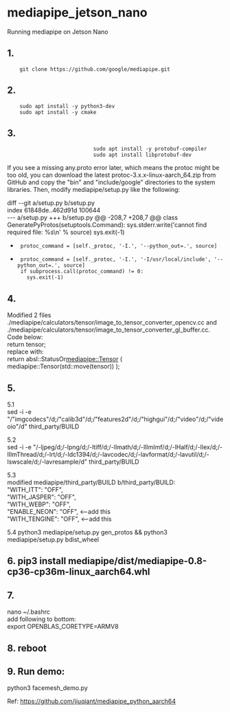 # mediapipe_jetson_nano
Running mediapipe on Jetson Nano

## 1.
        git clone https://github.com/google/mediapipe.git

## 2.
        sudo apt install -y python3-dev
        sudo apt install -y cmake


## 3.
                                sudo apt install -y protobuf-compiler  
                                sudo apt install libprotobuf-dev  

If you see a missing any.proto error later, which means the protoc might be too old, you can download the latest protoc-3.x.x-linux-aarch_64.zip from GitHub and copy the "bin" and "include/google" directories to the system libraries. Then, modify mediapipe/setup.py like the following:  

diff --git a/setup.py b/setup.py  
index 61848de..462d91d 100644  
--- a/setup.py
+++ b/setup.py
@@ -208,7 +208,7 @@ class GeneratePyProtos(setuptools.Command):
         sys.stderr.write('cannot find required file: %s\n' % source)
         sys.exit(-1)

-      protoc_command = [self._protoc, '-I.', '--python_out=.', source]  
+      protoc_command = [self._protoc, '-I.', '-I/usr/local/include', '--python_out=.', source]  
       if subprocess.call(protoc_command) != 0:
         sys.exit(-1)

## 4.  


Modified 2 files 
./mediapipe/calculators/tensor/image_to_tensor_converter_opencv.cc and ./mediapipe/calculators/tensor/image_to_tensor_converter_gl_buffer.cc. Code below:  
          return tensor;  
replace with:  
          return absl::StatusOr<mediapipe::Tensor> ( mediapipe::Tensor(std::move(tensor)) );  


## 5.  

5.1   
sed -i -e "/\"imgcodecs\"/d;/\"calib3d\"/d;/\"features2d\"/d;/\"highgui\"/d;/\"video\"/d;/\"videoio\"/d" third_party/BUILD  

5.2  
sed -i -e "/-ljpeg/d;/-lpng/d;/-ltiff/d;/-lImath/d;/-lIlmImf/d;/-lHalf/d;/-lIex/d;/-lIlmThread/d;/-lrt/d;/-ldc1394/d;/-lavcodec/d;/-lavformat/d;/-lavutil/d;/-lswscale/d;/-lavresample/d" third_party/BUILD  

5.3  
modified mediapipe/third_party/BUILD b/third_party/BUILD:    
   "WITH_ITT": "OFF",   
   "WITH_JASPER": "OFF",    
   "WITH_WEBP": "OFF",    
   "ENABLE_NEON": "OFF",  <--add this      
   "WITH_TENGINE": "OFF",  <--add this    

5.4
python3 mediapipe/setup.py gen_protos && python3 mediapipe/setup.py bdist_wheel  


## 6. pip3 install mediapipe/dist/mediapipe-0.8-cp36-cp36m-linux_aarch64.whl

## 7. 
nano ~/.bashrc  
add following to bottom:  
export OPENBLAS_CORETYPE=ARMV8

## 8. reboot

## 9. Run demo:
python3 facemesh_demo.py



Ref: https://github.com/jiuqiant/mediapipe_python_aarch64
